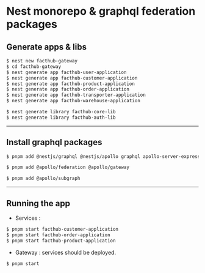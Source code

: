 # Nest monorepo & graphql federation packages

## Generate apps & libs

```bash
$ nest new facthub-gateway
$ cd facthub-gateway
$ nest generate app facthub-user-application
$ nest generate app facthub-customer-application
$ nest generate app facthub-product-application
$ nest generate app facthub-order-application
$ nest generate app facthub-transporter-application
$ nest generate app facthub-warehouse-application

$ nest generate library facthub-core-lib
$ nest generate library facthub-auth-lib
```

---

## Install graphql packages

```bash
$ pnpm add @nestjs/graphql @nestjs/apollo graphql apollo-server-express

$ pnpm add @apollo/federation @apollo/gateway

$ pnpm add @apollo/subgraph
```

---

## Running the app

- Services :

```bash
$ pnpm start facthub-customer-application
$ pnpm start facthub-order-application
$ pnpm start facthub-product-application
```

- Gateway : services should be deployed.

```bash
$ pnpm start
```
